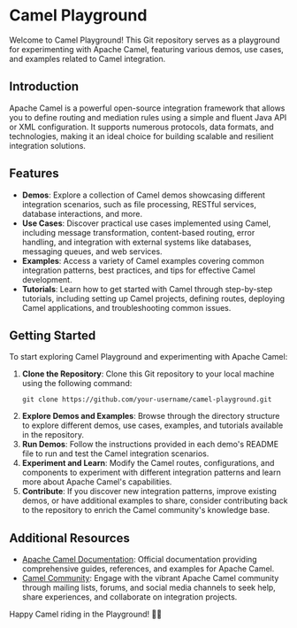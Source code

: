 # Camel Playground

Welcome to Camel Playground! This Git repository serves as a playground for experimenting with Apache Camel, featuring various demos, use cases, and examples related to Camel integration.

## Introduction
Apache Camel is a powerful open-source integration framework that allows you to define routing and mediation rules using a simple and fluent Java API or XML configuration. It supports numerous protocols, data formats, and technologies, making it an ideal choice for building scalable and resilient integration solutions.

## Features
- **Demos**: Explore a collection of Camel demos showcasing different integration scenarios, such as file processing, RESTful services, database interactions, and more.
- **Use Cases**: Discover practical use cases implemented using Camel, including message transformation, content-based routing, error handling, and integration with external systems like databases, messaging queues, and web services.
- **Examples**: Access a variety of Camel examples covering common integration patterns, best practices, and tips for effective Camel development.
- **Tutorials**: Learn how to get started with Camel through step-by-step tutorials, including setting up Camel projects, defining routes, deploying Camel applications, and troubleshooting common issues.

## Getting Started
To start exploring Camel Playground and experimenting with Apache Camel:
1. **Clone the Repository**: Clone this Git repository to your local machine using the following command:
   ```
   git clone https://github.com/your-username/camel-playground.git
   ```
2. **Explore Demos and Examples**: Browse through the directory structure to explore different demos, use cases, examples, and tutorials available in the repository.
3. **Run Demos**: Follow the instructions provided in each demo's README file to run and test the Camel integration scenarios.
4. **Experiment and Learn**: Modify the Camel routes, configurations, and components to experiment with different integration patterns and learn more about Apache Camel's capabilities.
5. **Contribute**: If you discover new integration patterns, improve existing demos, or have additional examples to share, consider contributing back to the repository to enrich the Camel community's knowledge base.

## Additional Resources
- [Apache Camel Documentation](https://camel.apache.org/manual/latest/index.html): Official documentation providing comprehensive guides, references, and examples for Apache Camel.
- [Camel Community](https://camel.apache.org/community/index.html): Engage with the vibrant Apache Camel community through mailing lists, forums, and social media channels to seek help, share experiences, and collaborate on integration projects.

Happy Camel riding in the Playground! 🐫🎠
